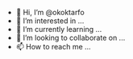 - 👋 Hi, I’m @okoktarfo
- 👀 I’m interested in ...
- 🌱 I’m currently learning ...
- 💞️ I’m looking to collaborate on ...
- 📫 How to reach me ...

<!---
okoktarfo/okoktarfo is a ✨ special ✨ repository because its `README.md` (this file) appears on your GitHub profile.
You can click the Preview link to take a look at your changes.
--->
